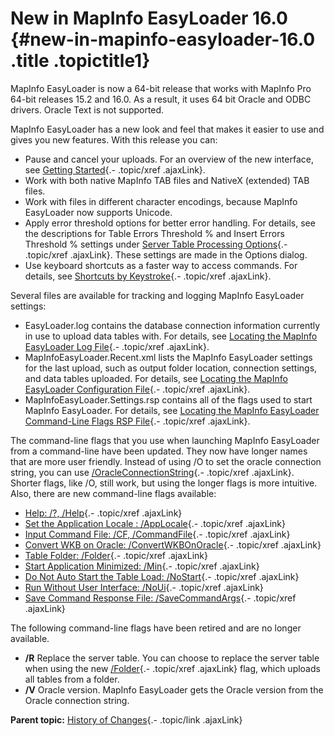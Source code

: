 New in MapInfo EasyLoader 16.0 {#new-in-mapinfo-easyloader-16.0 .title .topictitle1}
==============================

<div class="body conbody">

MapInfo EasyLoader is now a 64-bit release that works with MapInfo Pro
64-bit releases 15.2 and 16.0. As a result, it uses 64 bit Oracle and
ODBC drivers. Oracle Text is not supported.

MapInfo EasyLoader has a new look and feel that makes it easier to use
and gives you new features. With this release you can:

-   Pause and cancel your uploads. For an overview of the new interface,
    see [Getting
    Started](guide/history/../introduction/gettingstarted.html){.-
    .topic/xref .ajaxLink}.
-   Work with both native MapInfo TAB files and NativeX (extended)
    TAB files.
-   Work with files in different character encodings, because MapInfo
    EasyLoader now supports Unicode.
-   Apply error threshold options for better error handling. For
    details, see the descriptions for <span class="ph uicontrol">Table
    Errors Threshold %</span> and <span class="ph uicontrol">Insert
    Errors Threshold %</span> settings under [Server Table Processing
    Options](guide/history/../uploading/servertableprocessingoptions.html){.-
    .topic/xref .ajaxLink}. These settings are made in the <span
    class="keyword wintitle">Options</span> dialog.
-   Use keyboard shortcuts as a faster way to access commands. For
    details, see [Shortcuts by
    Keystroke](guide/history/../productivity/shortcutsbykeystroke.html){.-
    .topic/xref .ajaxLink}.

Several files are available for tracking and logging MapInfo EasyLoader
settings:

-   <span class="ph filepath">EasyLoader.log</span> contains the
    database connection information currently in use to upload data
    tables with. For details, see [Locating the MapInfo EasyLoader Log
    File](guide/history/../productivity/locatinglogfile.html){.-
    .topic/xref .ajaxLink}.
-   <span class="ph filepath">MapInfoEasyLoader.Recent.xml</span> lists
    the MapInfo EasyLoader settings for the last upload, such as output
    folder location, connection settings, and data tables uploaded. For
    details, see [Locating the MapInfo EasyLoader Configuration
    File](guide/history/../productivity/locatingcofigfile.html){.-
    .topic/xref .ajaxLink}.
-   <span class="ph filepath">MapInfoEasyLoader.Settings.rsp</span>
    contains all of the flags used to start MapInfo EasyLoader. For
    details, see [Locating the MapInfo EasyLoader Command-Line Flags RSP
    File](guide/history/../productivity/locatingrspfile.html){.-
    .topic/xref .ajaxLink}.

The command-line flags that you use when launching MapInfo EasyLoader
from a command-line have been updated. They now have longer names that
are more user friendly. Instead of using /O to set the oracle connection
string, you can use
[/OracleConnectionString](guide/history/../productivity/commandlineflags.html#commandlineflags__oracleconnectionstring){.-
.topic/xref .ajaxLink}. Shorter flags, like /O, still work, but using
the longer flags is more intuitive. Also, there are new command-line
flags available:

-   [Help: /?,
    /Help](guide/history/../productivity/commandlineflags.html#commandlineflags__help){.-
    .topic/xref .ajaxLink}
-   [Set the Application Locale :
    /AppLocale](guide/history/../productivity/commandlineflags.html#commandlineflags__applocale){.-
    .topic/xref .ajaxLink}
-   [Input Command File: /CF,
    /CommandFile](guide/history/../productivity/commandlineflags.html#commandlineflags__commandfile){.-
    .topic/xref .ajaxLink}
-   [Convert WKB on Oracle:
    /ConvertWKBOnOracle](guide/history/../productivity/commandlineflags.html#commandlineflags__convertwkbonoracle){.-
    .topic/xref .ajaxLink}
-   [Table Folder:
    /Folder](guide/history/../productivity/commandlineflags.html#commandlineflags__folder){.-
    .topic/xref .ajaxLink}
-   [Start Application Minimized:
    /Min](guide/history/../productivity/commandlineflags.html#commandlineflags__minimized){.-
    .topic/xref .ajaxLink}
-   [Do Not Auto Start the Table Load:
    /NoStart](guide/history/../productivity/commandlineflags.html#commandlineflags__nostart){.-
    .topic/xref .ajaxLink}
-   [Run Without User Interface:
    /NoUi](guide/history/../productivity/commandlineflags.html#commandlineflags__noui){.-
    .topic/xref .ajaxLink}
-   [Save Command Response File:
    /SaveCommandArgs](guide/history/../productivity/commandlineflags.html#commandlineflags__savecommandargs){.-
    .topic/xref .ajaxLink}

The following command-line flags have been retired and are no longer
available.

-   **/R** Replace the server table. You can choose to replace the
    server table when using the new
    [/Folder](guide/history/../productivity/commandlineflags.html#commandlineflags__folder){.-
    .topic/xref .ajaxLink} flag, which uploads all tables from a folder.
-   **/V** Oracle version. MapInfo EasyLoader gets the Oracle version
    from the Oracle connection string.

</div>

<div class="related-links" functx="http://www.functx.com">

<div class="related-links-title">

</div>

<div class="familylinks">

<div class="parentlink">

**Parent topic:** [History of
Changes](guide/history/../../guide/history/chapterhistory.html){.-
.topic/link .ajaxLink}

</div>

</div>

</div>
